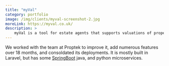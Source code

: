 ```yaml
---
title: "myVal"
category: portfolio
image: /img/clients/myval-screenshot-2.jpg
moreLink: https://myval.co.uk/
description: >
    myVal is a tool for estate agents that supports valuations of properties in the UK.
---
```


We worked with the team at Proptek to improve it, add numerous features over 18 months, and consoldated its deployments. It is mostly built in Laravel, but has some [SpringBoot](https://spring.io/projects/spring-boot) java, and python microservices.